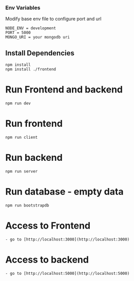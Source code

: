 
### Env Variables

Modify base env file to configure port and url

```
NODE_ENV = development
PORT = 5000
MONGO_URI = your mongodb uri
```

## Install Dependencies

```
npm install
npm install ./frontend
```

# Run Frontend and backend
```
npm run dev
```

# Run frontend
```
npm run client
```

# Run backend
```
npm run server
```

# Run database - empty data
```
npm run bootstrapdb
```


# Access to Frontend
```
- go to [http://localhost:3000](http://localhost:3000)
```
# Access to backend
```
- go to [http://localhost:5000](http://localhost:5000)
```
